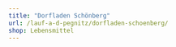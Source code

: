 ```yaml
---
title: "Dorfladen Schönberg"
url: /lauf-a-d-pegnitz/dorfladen-schoenberg/
shop: Lebensmittel
---
```

